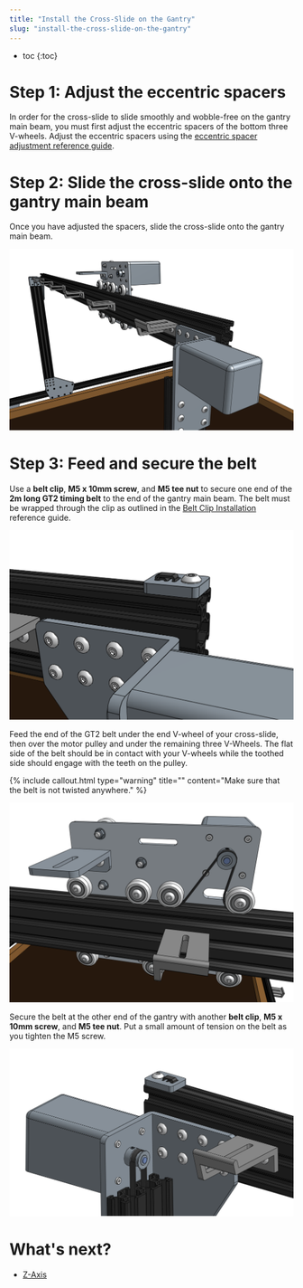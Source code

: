 ```yaml
---
title: "Install the Cross-Slide on the Gantry"
slug: "install-the-cross-slide-on-the-gantry"
---
```


* toc
{:toc}

# Step 1: Adjust the eccentric spacers
In order for the cross-slide to slide smoothly and wobble-free on the gantry main beam, you must first adjust the eccentric spacers of the bottom three V-wheels. Adjust the eccentric spacers using the [eccentric spacer adjustment reference guide](../../FarmBot-Genesis-V1.2/reference/eccentric-spacer-adjustment.md).

# Step 2: Slide the cross-slide onto the gantry main beam
Once you have adjusted the spacers, slide the cross-slide onto the gantry main beam.

![Screen Shot 2017-02-12 at 3.56.39 PM.png](_images/Screen_Shot_2017-02-12_at_3.56.39_PM.png)

# Step 3: Feed and secure the belt
Use a **belt clip**, **M5 x 10mm screw**, and **M5 tee nut** to secure one end of the **2m long GT2 timing belt** to the end of the gantry main beam. The belt must be wrapped through the clip as outlined in the [Belt Clip Installation](../../FarmBot-Genesis-V1.2/reference/belt-clip-installation.md) reference guide.

![Screen Shot 2017-02-12 at 4.00.25 PM.png](_images/Screen_Shot_2017-02-12_at_4.00.25_PM.png)

Feed the end of the GT2 belt under the end V-wheel of your cross-slide, then over the motor pulley and under the remaining three V-Wheels. The flat side of the belt should be in contact with your V-wheels while the toothed side should engage with the teeth on the pulley.

{%
include callout.html
type="warning"
title=""
content="Make sure that the belt is not twisted anywhere."
%}



![Screen Shot 2017-02-12 at 4.05.42 PM.png](_images/Screen_Shot_2017-02-12_at_4.05.42_PM.png)

Secure the belt at the other end of the gantry with another **belt clip**, **M5 x 10mm screw**, and **M5 tee nut**. Put a small amount of tension on the belt as you tighten the M5 screw.

![Screen Shot 2017-02-12 at 4.09.16 PM.png](_images/Screen_Shot_2017-02-12_at_4.09.16_PM.png)


# What's next?

 * [Z-Axis](../../FarmBot-Genesis-V1.2/z-axis.md)
